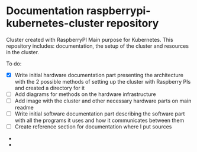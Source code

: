 # Documentation raspberrypi-kubernetes-cluster repository

Cluster created with RaspberryPI Main purpose for Kubernetes. This repository includes: documentation, the setup of the cluster and resources in the cluster.

To do:

- [x] Write initial hardware documentation part presenting the architecture with the 2 possible methods of setting up the cluster with Raspberry PIs and created a directory for it
- [ ] Add diagrams for methods on the hardware infrastructure
- [ ] Add image with the cluster and other necessary hardware parts on main readme
- [ ] Write initial software documentation part describing the software part with all the programs it uses and how it communicates between them
- [ ] Create reference section for documentation where I put sources
-
-
